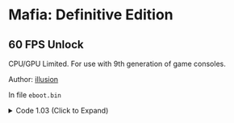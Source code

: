 # Mafia: Definitive Edition

## 60 FPS Unlock

CPU/GPU Limited. For use with 9th generation of game consoles.

Author: [illusion](https://github.com/illusion0001)

In file `eboot.bin`

<details>
<summary>Code 1.03 (Click to Expand)</summary>

```
0x2D2E2A1 EB 05 90
```

</details>
